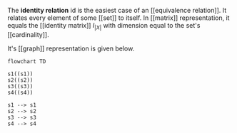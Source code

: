 
The **identity relation** $\mathrel{\mathsf{id}}$ is the easiest case of an [[equivalence relation]]. It relates every element of some [[set]] to itself. In [[matrix]] representation, it equals the [[identity matrix]] $I_{|X|}$ with dimension equal to the set's [[cardinality]].


It's [[graph]] representation is given below.
```mermaid
flowchart TD

s1((s1))
s2((s2))
s3((s3))
s4((s4))

s1 --> s1
s2 --> s2
s3 --> s3
s4 --> s4
```

